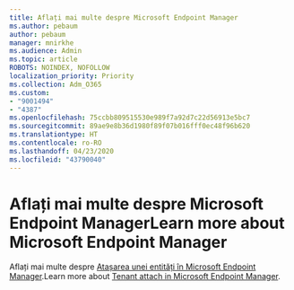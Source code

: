 ```yaml
---
title: Aflați mai multe despre Microsoft Endpoint Manager
ms.author: pebaum
author: pebaum
manager: mnirkhe
ms.audience: Admin
ms.topic: article
ROBOTS: NOINDEX, NOFOLLOW
localization_priority: Priority
ms.collection: Adm_O365
ms.custom:
- "9001494"
- "4387"
ms.openlocfilehash: 75ccbb809515530e989f7a92d7c22d56913e5bc7
ms.sourcegitcommit: 89ae9e8b36d1980f89f07b016fff0ec48f96b620
ms.translationtype: HT
ms.contentlocale: ro-RO
ms.lasthandoff: 04/23/2020
ms.locfileid: "43790040"
---
```

# <a name="learn-more-about-microsoft-endpoint-manager"></a><span data-ttu-id="090d9-102">Aflați mai multe despre Microsoft Endpoint Manager</span><span class="sxs-lookup"><span data-stu-id="090d9-102">Learn more about Microsoft Endpoint Manager</span></span>

<span data-ttu-id="090d9-103">Aflați mai multe despre [Atașarea unei entități în Microsoft Endpoint Manager](https://docs.microsoft.com/configmgr/tenant-attach/).</span><span class="sxs-lookup"><span data-stu-id="090d9-103">Learn more about [Tenant attach in Microsoft Endpoint Manager](https://docs.microsoft.com/configmgr/tenant-attach/).</span></span>
